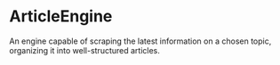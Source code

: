 # ArticleEngine
An engine capable of scraping the latest information on a chosen topic, organizing it into well-structured articles.
